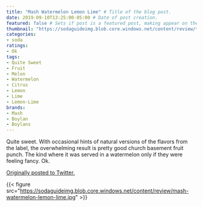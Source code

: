 ```yaml
---
title: "Mash Watermelon Lemon Lime" # Title of the blog post.
date: 2019-09-10T13:25:00-05:00 # Date of post creation.
featured: false # Sets if post is a featured post, making appear on the home page side bar.
thumbnail: "https://sodaguideimg.blob.core.windows.net/content/review/thumbs/mash-watermelon-lemon-lime.jpg" # Sets thumbnail image appearing inside card on homepage.
categories:
- soda
ratings:
- Ok
tags:
- Quite Sweet
- Fruit
- Melon
- Watermelon
- Citrus
- Lemon
- Lime
- Lemon-Lime
brands:
- Mash
- Boylan
- Boylans
---
```


Quite sweet. With occasional hints of natural versions of the flavors from the label, the overwhelming result is pretty good church basement fruit punch. The kind where it was served in a watermelon only if they were feeling fancy. Ok.

[Originally posted to Twitter.](https://twitter.com/Cavorter/status/1171489831538442241)

{{< figure src="https://sodaguideimg.blob.core.windows.net/content/review/mash-watermelon-lemon-lime.jpg" >}}